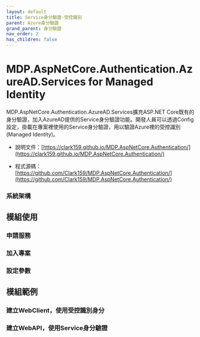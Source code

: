 ```yaml
---
layout: default
title: Service身分驗證-受控識別
parent: Azure身分驗證
grand_parent: 身分驗證
nav_order: 2
has_children: false
---
```


# MDP.AspNetCore.Authentication.AzureAD.Services for Managed Identity

MDP.AspNetCore.Authentication.AzureAD.Services擴充ASP.NET Core既有的身分驗證，加入AzureAD提供的Service身分驗證功能。開發人員可以透過Config設定，掛載在專案裡使用的Service身分驗證，用以驗證Azure裡的受控識別(Managed Identity)。

- 說明文件：[https://clark159.github.io/MDP.AspNetCore.Authentication/](https://clark159.github.io/MDP.AspNetCore.Authentication/)

- 程式源碼：[https://github.com/Clark159/MDP.AspNetCore.Authentication/](https://github.com/Clark159/MDP.AspNetCore.Authentication/)

### 系統架構


## 模組使用

### 申請服務

### 加入專案

### 設定參數


## 模組範例

### 建立WebClient，使用受控識別身分

### 建立WebAPI，使用Service身分驗證